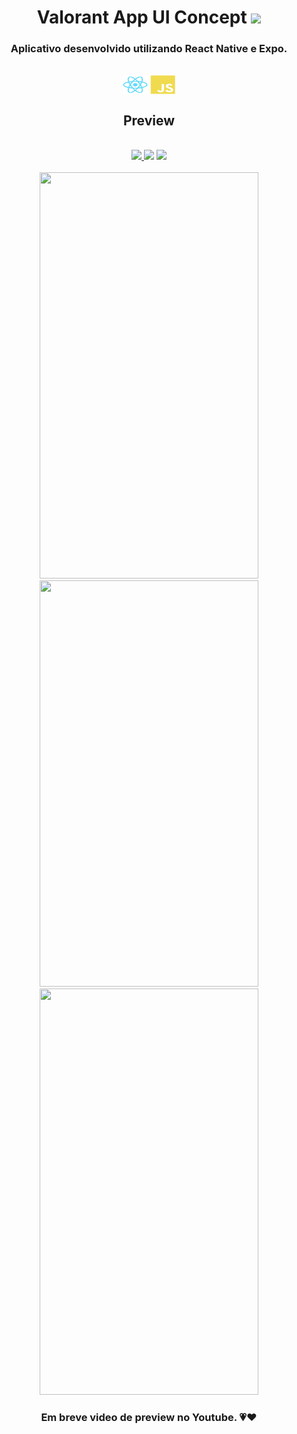 <h1 align="center">Valorant App UI Concept <img src="https://img.icons8.com/nolan/38/valorant.png"/></h1>


<h3 align="center">Aplicativo desenvolvido utilizando React Native e Expo.</h3>

<div style="display: inline_block" align = "center"><br>
<img align="center" alt="Jonas-React" height="30" width="40" src="https://raw.githubusercontent.com/devicons/devicon/master/icons/react/react-original.svg">
<img align="center" alt="Jonas-Js" height="30" width="40" src="https://raw.githubusercontent.com/devicons/devicon/master/icons/javascript/javascript-plain.svg">
</div>

## <h2 align="center">Preview</h2>

<div style="display: inline_block" align = "center"><br>
<a href="https://reactnative.dev" target="_blank"> <img src="https://img.shields.io/static/v1?label=Framework&message=React Native&color=blue" href="https://reactnative.dev"> </a>
<a href="https://expo.dev" target="_blank"> <img src="https://img.shields.io/static/v1?label=Framework&message=Expo&color=black"></a>
<a href="https://github.com/meliorence/react-native-snap-carousel" target="_blank"> <img src="https://img.shields.io/static/v1?label=Component&message=Snap Carousel&color=orange"></a>
</div>


<div style="display: inline_block" align = "center"><br>
<img src ="https://user-images.githubusercontent.com/67005476/147990328-d5e4cce9-f011-4c37-b55a-dd1bc2f59926.png" height="650" width="350">
<img src ="https://user-images.githubusercontent.com/67005476/147990783-6d044996-788e-4975-88e9-9d88dc6af8bb.png" height="650" width="350">
<img src ="https://user-images.githubusercontent.com/67005476/147990778-7a51c806-6e78-40ec-9766-d3146f9fd0e4.png" height="650" width="350">

</div>


<h3 align="center"> Em breve video de preview no Youtube. 💗❤</h3>





